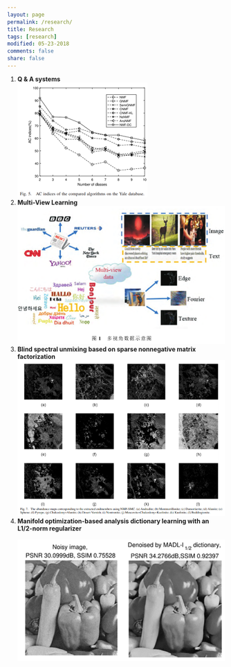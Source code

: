 ```yaml
---
layout: page
permalink: /research/
title: Research
tags: [research]
modified: 05-23-2018
comments: false
share: false
---
```

<ol>

  <li><b> Q & A systems<br>
  <img src="../images/tsmc.png">
  <li><b> Multi-View Learning<br>
  <img src="../images/multiview.png">
  <li><b> Blind spectral unmixing based on sparse nonnegative matrix factorization<br>
  <img src="../images/tip.png">
  <li><b> Manifold optimization-based analysis dictionary learning with an L1/2-norm regularizer<br><br>
  <img src="../images/nn.png">
    





